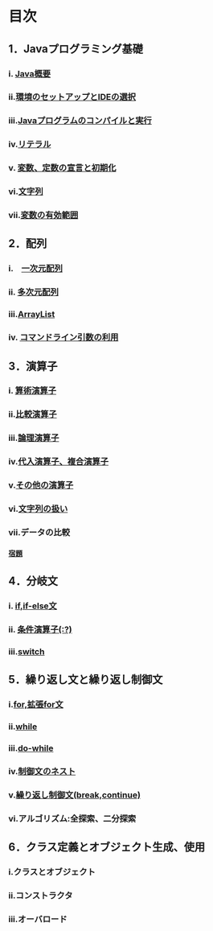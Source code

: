 # 目次
## 1．Javaプログラミング基礎
###     i. [Java概要](day1%208-9/1-1.md)<br/>
###     ii.[環境のセットアップとIDEの選択](day1%208-9/1-2.md)<br/>
###     iii.[Javaプログラムのコンパイルと実行](day1%208-9/1-3.md)<br/>
###     iv.[リテラル](day1%208-9/1-4.md)<br/>
###     v. [変数、定数の宣言と初期化](day1%208-9/1-5.md)<br/>
###     vi.[文字列](day1%208-9/1-5.md#5文字列は参照型)<br/>
###     vii.[変数の有効範囲](day1%208-9/1-5.md#6変数のスコープ有効範囲)<br/>

## 2．配列
###     i.　[一次元配列](day1%208-9/2.md)<br/>
###     ii. [多次元配列](day1%208-9/2.md#2多次元配列)<br/>
###     iii.[ArrayList](day1%208-9/2-3.md)<br/>
###     iv. [コマンドライン引数の利用](day1%208-9/2-4.md)<br/>

## 3．演算子
### i. [算術演算子](day1%208-9/3-1.md)<br/>
### ii.[比較演算子](day1%208-9/3-2.md)<br/>
### iii.[論理演算子](day1%208-9/3-3.md)<br/>
### iv.[代入演算子、複合演算子](day1%208-9/3-4.md)<br/>
### v.[その他の演算子](day1%208-9/3-4.md#その他の演算子)<br/>
### vi.[文字列の扱い](day1%208-9/2-6.md)
### vii.データの比較

#### [宿題](day1%208-9/homework.md)

## 4．分岐文
### i.  [if,if-else文](day2%208-16/4-1.md#if)<br/> 
### ii. [条件演算子(:?)](day2%208-16/4-1.md#の説明)<br/> 
### iii.[switch](day2%208-16/4-1.md#switch文)<br/>

## 5．繰り返し文と繰り返し制御文
### i.[for,拡張for文](day2%208-16/5-1.md)<br/>
### ii.[while](day2%208-16/5-2.md)<br/>
### iii.[do-while](day2%208-16/5-2.md#do-while文)<br/>
### iv.[制御文のネスト](day2%208-16/5-2.md#制御文のネスト)
### v.[繰り返し制御文(break,continue)](day2%208-16/5-3.md)
### vi.アルゴリズム:全探索、二分探索

## 6．クラス定義とオブジェクト生成、使用
### i.クラスとオブジェクト
### ii.コンストラクタ
### iii.オーバロード
